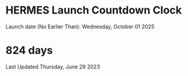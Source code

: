 # HERMES Launch Countdown Clock

Launch date (No Earlier Than): Wednesday, October 01 2025
# 824 days

Last Updated Thursday, June 29 2023